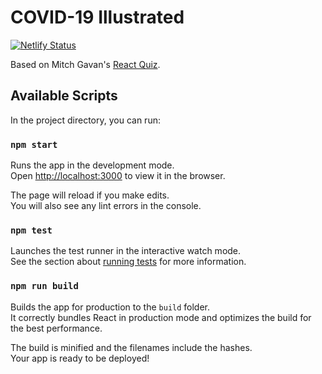 # COVID-19 Illustrated

[![Netlify Status](https://api.netlify.com/api/v1/badges/c23bfb21-6a71-4432-8bc8-66d86a6a1481/deploy-status)](https://app.netlify.com/sites/covid19illustrated/deploys)

Based on Mitch Gavan's [React Quiz](http://mitchgavan.github.io/react-multi-choice-quiz/).

## Available Scripts

In the project directory, you can run:

### `npm start`

Runs the app in the development mode.<br>
Open [http://localhost:3000](http://localhost:3000) to view it in the browser.

The page will reload if you make edits.<br>
You will also see any lint errors in the console.

### `npm test`

Launches the test runner in the interactive watch mode.<br>
See the section about [running tests](#running-tests) for more information.

### `npm run build`

Builds the app for production to the `build` folder.<br>
It correctly bundles React in production mode and optimizes the build for the best performance.

The build is minified and the filenames include the hashes.<br>
Your app is ready to be deployed!
